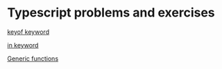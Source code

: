 
# Typescript problems and exercises

[keyof keyword](keyof.md)

[in keyword](in.md)

[Generic functions](generic-functions.md)
